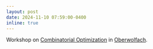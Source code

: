 ```yaml
---
layout: post
date: 2024-11-10 07:59:00-0400
inline: true 
---
```


Workshop on [Combinatorial Optimization](https://www.mfo.de/occasion/2446/www_view) in [Oberwolfach](https://www.mfo.de).
